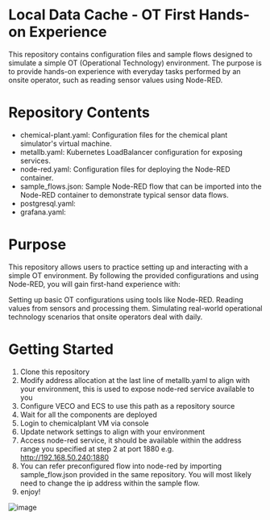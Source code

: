 # Local Data Cache - OT First Hands-on Experience
This repository contains configuration files and sample flows designed to simulate a simple OT (Operational Technology) environment.
The purpose is to provide hands-on experience with everyday tasks performed by an onsite operator, such as reading sensor values using Node-RED.

# Repository Contents
* chemical-plant.yaml: Configuration files for the chemical plant simulator's virtual machine.
* metallb.yaml: Kubernetes LoadBalancer configuration for exposing services.
* node-red.yaml: Configuration files for deploying the Node-RED container.
* sample_flows.json: Sample Node-RED flow that can be imported into the Node-RED container to demonstrate typical sensor data flows.
* postgresql.yaml:
* grafana.yaml: 

# Purpose
This repository allows users to practice setting up and interacting with a simple OT environment. By following the provided configurations and using Node-RED, you will gain first-hand experience with:

Setting up basic OT configurations using tools like Node-RED.
Reading values from sensors and processing them.
Simulating real-world operational technology scenarios that onsite operators deal with daily.

# Getting Started
1. Clone this repository
2. Modify address allocation at the last line of metallb.yaml to align with your environment, this is used to expose node-red service available to you
3. Configure VECO and ECS to use this path as a repository source
4. Wait for all the components are deployed
5. Login to chemicalplant VM via console
6. Update network settings to align with your environment
7. Access node-red service, it should be available within the address range you specified at step 2 at port 1880 e.g. http://192.168.50.240:1880
8. You can refer preconfigured flow into node-red by importing sample_flow.json provided in the same repository. You will most likely need to change the ip address within the sample flow.
9. enjoy!

![image](https://github.com/user-attachments/assets/f8d24918-d1cd-4908-bf8c-b4657622af96)
